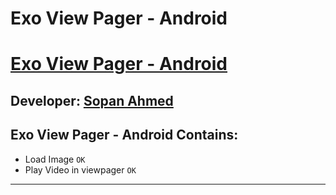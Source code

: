 # Exo View Pager - Android

# [Exo View Pager - Android][published url]
## Developer: [Sopan Ahmed][instructor url]

Exo View Pager - Android Contains:
---------------------------------

 * Load Image `OK`
 * Play Video in viewpager `OK`

------

[published url]: https://github.com/gitproject09/exoViewPagerAndroidexoViewPagerAndroid
[instructor url]: https://github.com/gitproject09

